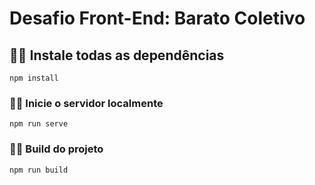 # Desafio Front-End: Barato Coletivo

## 👨‍💻 Instale todas as dependências
```
npm install
```

### 👨‍💻 Inicie o servidor localmente
```
npm run serve
```

### 👨‍💻 Build do projeto
```
npm run build
```
